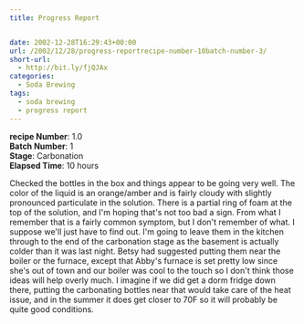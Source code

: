 ```yaml
---
title: Progress Report


date: 2002-12-28T16:29:43+00:00
url: /2002/12/28/progress-reportrecipe-number-10batch-number-3/
short-url:
  - http://bit.ly/fjQJAx
categories:
  - Soda Brewing
tags:
  - soda brewing
  - progress report
---
```

**recipe Number**: 1.0<br/>
**Batch Number**: 1<br/>
**Stage**: Carbonation<br />
**Elapsed Time**: 10 hours

Checked the bottles in the box and things appear to be going very well. The color of the liquid is an orange/amber and is fairly cloudy with slightly pronounced particulate in the solution. There is a partial ring of foam at the top of the solution, and I'm hoping that's not too bad a sign. From what I remember that is a fairly common symptom, but I don't remember of what. I suppose we'll just have to find out. I'm going to leave them in the kitchen through to the end of the carbonation stage as the basement is actually colder than it was last night. Betsy had suggested putting them near the boiler or the furnace, except that Abby's furnace is set pretty low since she's out of town and our boiler was cool to the touch so I don't think those ideas will help overly much. I imagine if we did get a dorm fridge down there, putting the carbonating bottles near that would take care of the heat issue, and in the summer it does get closer to 70F so it will probably be quite good conditions.